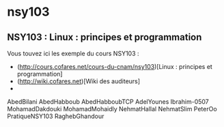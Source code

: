 nsy103
======

NSY103 : Linux : principes et programmation
----

Vous touvez ici les exemple du cours NSY103 : 

 * (http://cours.cofares.net/cours-du-cnam/nsy103)[Linux : principes et programmation]
 * (http://wiki.cofares.net)[Wiki des auditeurs]
 * 

AbedBilani
AbedHabboub
AbedHabboubTCP
AdelYounes
Ibrahim-0507
MohamadDakdouki
MohamadMohaidly
NehmatHallal
NehmatSlim
PeterOo
PratiqueNSY103
RaghebGhandour
